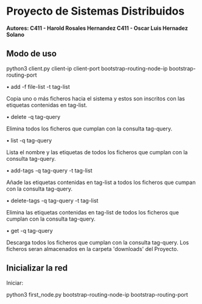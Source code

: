 # Proyecto de Sistemas Distribuidos


**Autores: C411 - Harold Rosales Hernandez C411 - Oscar Luis Hernadez Solano**



## Modo de uso

python3 client.py client-ip client-port bootstrap-routing-node-ip bootstrap-routing-port

• add -f file-list -t tag-list

Copia uno o más ficheros hacia el sistema y estos son inscritos con
las etiquetas contenidas en tag-list.

• delete -q tag-query

Elimina todos los ficheros que cumplan con la consulta tag-query.

• list -q tag-query

Lista el nombre y las etiquetas de todos los ficheros que cumplan con
la consulta tag-query.

• add-tags -q tag-query -t tag-list

Añade las etiquetas contenidas en tag-list a todos los ficheros que
cumpan con la consulta tag-query.

• delete-tags -q tag-query -t tag-list

Elimina las etiquetas contenidas en tag-list de todos los ficheros que
cumplan con la consulta tag-query.

• get -q tag-query

Descarga todos los ficheros que cumplan con
la consulta tag-query. Los ficheros seran almacenados en la carpeta 'downloads' del Proyecto.

## Inicializar la red

Iniciar:


python3 first_node.py bootstrap-routing-node-ip bootstrap-routing-port




